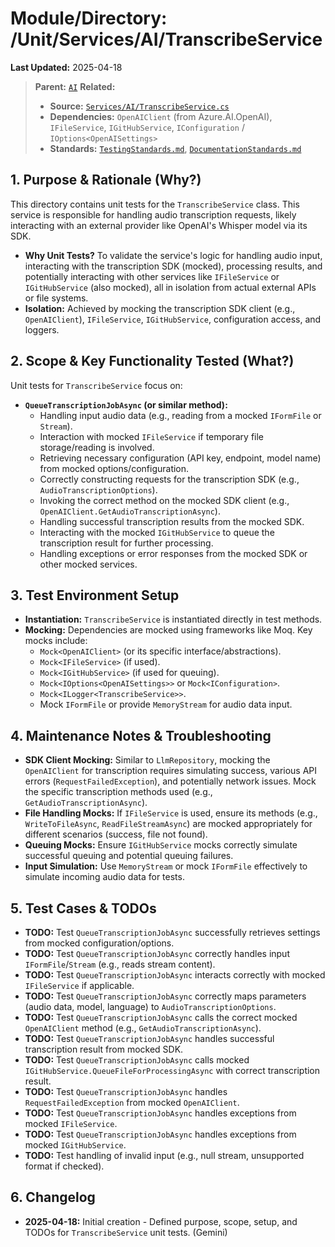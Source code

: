 # Module/Directory: /Unit/Services/AI/TranscribeService

**Last Updated:** 2025-04-18

> **Parent:** [`AI`](../README.md)
> **Related:**
> * **Source:** [`Services/AI/TranscribeService.cs`](../../../../../api-server/Services/AI/TranscribeService.cs)
> * **Dependencies:** `OpenAIClient` (from Azure.AI.OpenAI), `IFileService`, `IGitHubService`, `IConfiguration` / `IOptions<OpenAISettings>`
> * **Standards:** [`TestingStandards.md`](../../../../../Docs/Standards/TestingStandards.md), [`DocumentationStandards.md`](../../../../../Docs/Development/DocumentationStandards.md)

## 1. Purpose & Rationale (Why?)

This directory contains unit tests for the `TranscribeService` class. This service is responsible for handling audio transcription requests, likely interacting with an external provider like OpenAI's Whisper model via its SDK.

* **Why Unit Tests?** To validate the service's logic for handling audio input, interacting with the transcription SDK (mocked), processing results, and potentially interacting with other services like `IFileService` or `IGitHubService` (also mocked), all in isolation from actual external APIs or file systems.
* **Isolation:** Achieved by mocking the transcription SDK client (e.g., `OpenAIClient`), `IFileService`, `IGitHubService`, configuration access, and loggers.

## 2. Scope & Key Functionality Tested (What?)

Unit tests for `TranscribeService` focus on:

* **`QueueTranscriptionJobAsync` (or similar method):**
    * Handling input audio data (e.g., reading from a mocked `IFormFile` or `Stream`).
    * Interaction with mocked `IFileService` if temporary file storage/reading is involved.
    * Retrieving necessary configuration (API key, endpoint, model name) from mocked options/configuration.
    * Correctly constructing requests for the transcription SDK (e.g., `AudioTranscriptionOptions`).
    * Invoking the correct method on the mocked SDK client (e.g., `OpenAIClient.GetAudioTranscriptionAsync`).
    * Handling successful transcription results from the mocked SDK.
    * Interacting with the mocked `IGitHubService` to queue the transcription result for further processing.
    * Handling exceptions or error responses from the mocked SDK or other mocked services.

## 3. Test Environment Setup

* **Instantiation:** `TranscribeService` is instantiated directly in test methods.
* **Mocking:** Dependencies are mocked using frameworks like Moq. Key mocks include:
    * `Mock<OpenAIClient>` (or its specific interface/abstractions).
    * `Mock<IFileService>` (if used).
    * `Mock<IGitHubService>` (if used for queuing).
    * `Mock<IOptions<OpenAISettings>>` or `Mock<IConfiguration>`.
    * `Mock<ILogger<TranscribeService>>`.
    * Mock `IFormFile` or provide `MemoryStream` for audio data input.

## 4. Maintenance Notes & Troubleshooting

* **SDK Client Mocking:** Similar to `LlmRepository`, mocking the `OpenAIClient` for transcription requires simulating success, various API errors (`RequestFailedException`), and potentially network issues. Mock the specific transcription methods used (e.g., `GetAudioTranscriptionAsync`).
* **File Handling Mocks:** If `IFileService` is used, ensure its methods (e.g., `WriteToFileAsync`, `ReadFileStreamAsync`) are mocked appropriately for different scenarios (success, file not found).
* **Queuing Mocks:** Ensure `IGitHubService` mocks correctly simulate successful queuing and potential queuing failures.
* **Input Simulation:** Use `MemoryStream` or mock `IFormFile` effectively to simulate incoming audio data for tests.

## 5. Test Cases & TODOs

* **TODO:** Test `QueueTranscriptionJobAsync` successfully retrieves settings from mocked configuration/options.
* **TODO:** Test `QueueTranscriptionJobAsync` correctly handles input `IFormFile`/`Stream` (e.g., reads stream content).
* **TODO:** Test `QueueTranscriptionJobAsync` interacts correctly with mocked `IFileService` if applicable.
* **TODO:** Test `QueueTranscriptionJobAsync` correctly maps parameters (audio data, model, language) to `AudioTranscriptionOptions`.
* **TODO:** Test `QueueTranscriptionJobAsync` calls the correct mocked `OpenAIClient` method (e.g., `GetAudioTranscriptionAsync`).
* **TODO:** Test `QueueTranscriptionJobAsync` handles successful transcription result from mocked SDK.
* **TODO:** Test `QueueTranscriptionJobAsync` calls mocked `IGitHubService.QueueFileForProcessingAsync` with correct transcription result.
* **TODO:** Test `QueueTranscriptionJobAsync` handles `RequestFailedException` from mocked `OpenAIClient`.
* **TODO:** Test `QueueTranscriptionJobAsync` handles exceptions from mocked `IFileService`.
* **TODO:** Test `QueueTranscriptionJobAsync` handles exceptions from mocked `IGitHubService`.
* **TODO:** Test handling of invalid input (e.g., null stream, unsupported format if checked).

## 6. Changelog

* **2025-04-18:** Initial creation - Defined purpose, scope, setup, and TODOs for `TranscribeService` unit tests. (Gemini)


